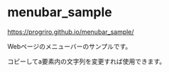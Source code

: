 # menubar_sample

https://progriro.github.io/menubar_sample/

Webページのメニューバーのサンプルです。

コピーしてa要素内の文字列を変更すれば使用できます。
